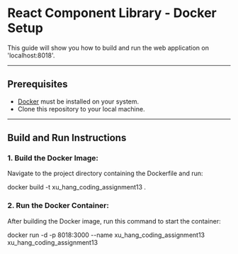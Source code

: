 # React Component Library - Docker Setup

This guide will show you how to build and run the web application on 
 'localhost:8018'.

---

## Prerequisites
- [Docker](https://www.docker.com/) must be installed on your system.
- Clone this repository to your local machine.

---

## Build and Run Instructions

### 1. Build the Docker Image:
Navigate to the project directory containing the Dockerfile and run:

docker build -t xu_hang_coding_assignment13 .

### 2. Run the Docker Container:
After building the Docker image, run this command to start the container:

docker run -d -p 8018:3000 --name xu_hang_coding_assignment13 xu_hang_coding_assignment13
